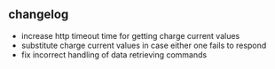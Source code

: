 ## changelog
- increase http timeout time for getting charge current values 
- substitute charge current values in case either one fails to respond
- fix incorrect handling of data retrieving commands